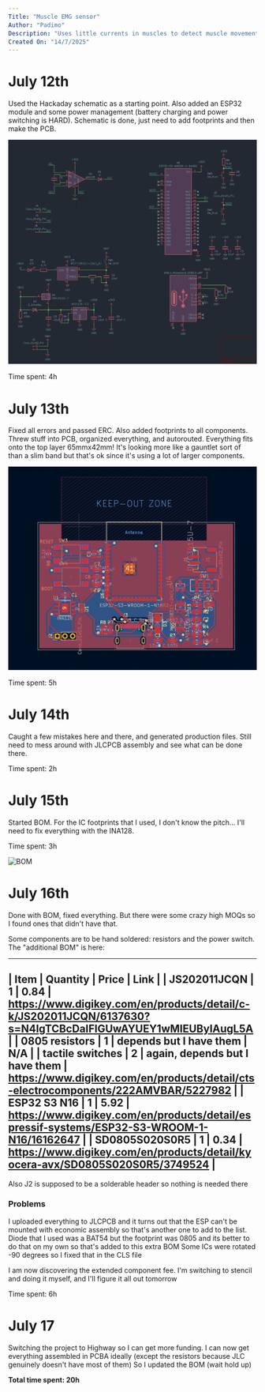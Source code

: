 ```yaml
---
Title: "Muscle EMG sensor"
Author: "Padimo"
Description: "Uses little currents in muscles to detect muscle movement"
Created On: "14/7/2025"
---
```


# July 12th

Used the Hackaday schematic as a starting point. Also added an ESP32 module and some power management (battery charging and power switching is HARD). Schematic is done, just need to add footprints and then make the PCB.

![Schematic](https://github.com/Omegon0/emg/blob/main/schematic.jpg?raw=true)

Time spent: 4h

# July 13th

Fixed all errors and passed ERC. Also added footprints to all components. 
Threw stuff into PCB, organized everything, and autorouted. Everything fits onto the top layer 65mmx42mm!
It's looking more like a gauntlet sort of than a slim band but that's ok since it's using a lot of larger components. 

![PCB](https://github.com/Omegon0/emg/blob/main/pcb.jpg?raw=true)

Time spent: 5h

# July 14th

Caught a few mistakes here and there, and generated production files. Still need to mess around with JLCPCB assembly and see what can be done there.

Time spent: 2h

# July 15th

Started BOM. For the IC footprints that I used, I don't know the pitch... I'll need to fix everything with the INA128.

Time spent: 3h

![BOM](https://github.com/Omegon0/emg/blob/main/bom.jpg?raw=true)

# July 16th

Done with BOM, fixed everything. But there were some crazy high MOQs so I found ones that didn't have that. 

Some components are to be hand soldered: resistors and the power switch. The "additional BOM" is here:

---
| Item | Quantity | Price | Link |
| JS202011JCQN | 1 | 0.84 | https://www.digikey.com/en/products/detail/c-k/JS202011JCQN/6137630?s=N4IgTCBcDaIFIGUwAYUEY1wMIEUByIAugL5A |
| 0805 resistors | 1 | depends but I have them | N/A |
| tactile switches | 2 | again, depends but I have them | https://www.digikey.com/en/products/detail/cts-electrocomponents/222AMVBAR/5227982 | 
| ESP32 S3 N16 | 1 | 5.92 | https://www.digikey.com/en/products/detail/espressif-systems/ESP32-S3-WROOM-1-N16/16162647 |
| SD0805S020S0R5 | 1 | 0.34 | https://www.digikey.com/en/products/detail/kyocera-avx/SD0805S020S0R5/3749524 | 
---

Also J2 is supposed to be a solderable header so nothing is needed there

### Problems
I uploaded everything to JLCPCB and it turns out that the ESP can't be mounted with economic assembly so that's another one to add to the list. 
Diode that I used was a BAT54 but the footprint was 0805 and its better to do that on my own so that's added to this extra BOM
Some ICs were rotated -90 degrees so I fixed that in the CLS file

I am now discovering the extended component fee. I'm switching to stencil and doing it myself, and I'll figure it all out tomorrow

Time spent: 6h

# July 17

Switching the project to Highway so I can get more funding. 
I can now get everything assembled in PCBA ideally (except the resistors because JLC genuinely doesn't have most of them)
So I updated the BOM (wait hold up)

**Total time spent: 20h**
